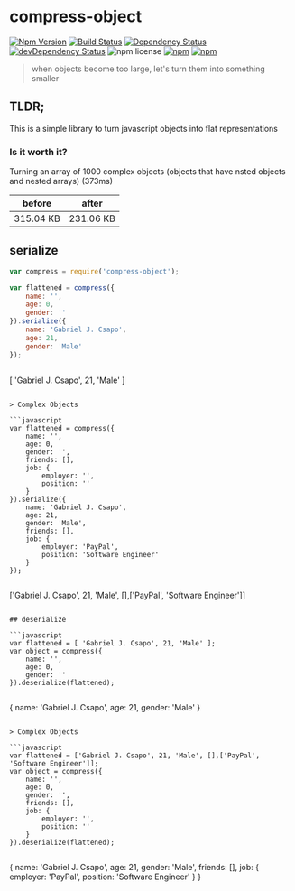 # compress-object

[![Npm Version](https://img.shields.io/npm/v/compress-object.svg)](https://www.npmjs.com/package/compress-object)
[![Build Status](https://travis-ci.org/gabrielcsapo/compress-object.svg?branch=master)](https://travis-ci.org/gabrielcsapo/compress-object) [![Dependency Status](https://david-dm.org/gabrielcsapo/compress-object.svg)](https://david-dm.org/gabrielcsapo/compress-object)
[![devDependency Status](https://david-dm.org/gabrielcsapo/compress-object/dev-status.svg)](https://david-dm.org/gabrielcsapo/compress-object#info=devDependencies)
![npm license](https://img.shields.io/npm/l/compress-object.svg)
[![npm](https://img.shields.io/npm/dt/compress-object.svg?maxAge=2592000)]()
[![npm](https://img.shields.io/npm/dm/compress-object.svg?maxAge=2592000)]()

> when objects become too large, let's turn them into something smaller

## TLDR;

This is a simple library to turn javascript objects into flat representations

### Is it worth it?

Turning an array of 1000 complex objects (objects that have nsted objects and nested arrays) (373ms)

|before|after|
|---|---|
|315.04 KB|231.06 KB|

## serialize

```javascript
var compress = require('compress-object');

var flattened = compress({
    name: '',
    age: 0,
    gender: ''
}).serialize({
    name: 'Gabriel J. Csapo',
    age: 21,
    gender: 'Male'
});
```

> ```javascript
[ 'Gabriel J. Csapo', 21, 'Male' ]
```

> Complex Objects

```javascript
var flattened = compress({
    name: '',
    age: 0,
    gender: '',
    friends: [],
    job: {
        employer: '',
        position: ''
    }
}).serialize({
    name: 'Gabriel J. Csapo',
    age: 21,
    gender: 'Male',
    friends: [],
    job: {
        employer: 'PayPal',
        position: 'Software Engineer'
    }
});
```

> ```javascript
['Gabriel J. Csapo', 21, 'Male', [],['PayPal', 'Software Engineer']]
```

## deserialize

```javascript
var flattened = [ 'Gabriel J. Csapo', 21, 'Male' ];
var object = compress({
    name: '',
    age: 0,
    gender: ''
}).deserialize(flattened);
```

> ```javascript
{
    name: 'Gabriel J. Csapo',
    age: 21,
    gender: 'Male'
}
```

> Complex Objects

```javascript
var flattened = ['Gabriel J. Csapo', 21, 'Male', [],['PayPal', 'Software Engineer']];
var object = compress({
    name: '',
    age: 0,
    gender: '',
    friends: [],
    job: {
        employer: '',
        position: ''
    }
}).deserialize(flattened);
```

> ```javascript
{
    name: 'Gabriel J. Csapo',
    age: 21,
    gender: 'Male',
    friends: [],
    job: {
        employer: 'PayPal',
        position: 'Software Engineer'
    }
}
```
